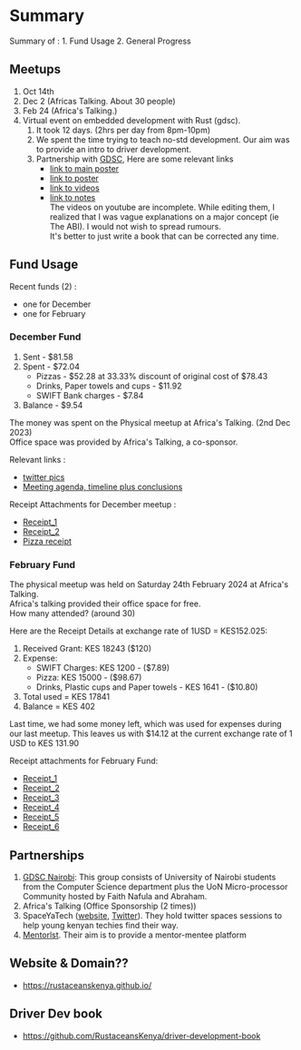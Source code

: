 # Summary
Summary of :
    1. Fund Usage
    2. General Progress 
 

## Meetups
1. Oct 14th
2. Dec 2 (Africas Talking. About 30 people)
3. Feb 24 (Africa's Talking.)
4. Virtual event on embedded development with Rust (gdsc).
   1. It took 12 days. (2hrs per day from 8pm-10pm)
   2. We spent the time trying to teach no-std development. Our aim was to provide an intro to driver development.  
   3. Partnership with [GDSC](https://gdsc.community.dev/university-of-nairobi-nairobi-kenya/), Here are some relevant links 
       - [link to main poster](https://drive.google.com/file/d/1Lr0rTYcfsw6jzXcGi0hbpRLWA8Bn2LE_/view?usp=sharing)
       - [link to poster](https://gdsc.community.dev/j/bgqeuuserywx9/)  
       - [link to videos](https://www.youtube.com/watch?v=ZkFlbFqrp0Y) 
       - [link to notes](https://github.com/RustaceansKenya/driver-development-book)   
    The videos on youtube are incomplete. While editing them, I realized that I was vague explanations on a major concept (ie The ABI). I would not wish to spread rumours.  
    It's better to just write a book that can be corrected any time.  
  

## Fund Usage

Recent funds (2) :  
- one for December
- one for February

### December Fund


1. Sent - $81.58   
2. Spent - $72.04  
   - Pizzas - $52.28 at 33.33% discount of original cost of $78.43  
   - Drinks, Paper towels and cups - $11.92
   - SWIFT Bank charges - $7.84
3. Balance - $9.54 


The money was spent on the Physical meetup at Africa's Talking. (2nd Dec 2023)  
Office space was provided by Africa's Talking, a co-sponsor.  

Relevant links :  
- [twitter pics](https://twitter.com/RustaceansKenya/status/1731936493269090570?t=nM9AGHNBRiLt8P3LtqG8_A&s=19)
- [Meeting agenda, timeline plus conclusions](https://github.com/RustaceansKenya/Events/discussions/2)




Receipt Attachments for December meetup : 
- [Receipt_1](https://drive.google.com/file/d/1xe8-VoKc0aW0mKP7-rZdnohExrBu50Uk/view?usp=drive_link)
- [Receipt_2](https://drive.google.com/file/d/18rXRaN-2Dl-6CpZFQkss0luB_dWGEqAW/view?usp=drive_link)
- [Pizza receipt](https://drive.google.com/file/d/1WFgyYmHrJD4l0LWbzmxefjWtoyb4fdCU/view?usp=drive_link)


### February Fund

The physical meetup was held on Saturday 24th February 2024 at Africa's Talking.  
Africa's talking provided their office space for free.  
How many attended? (around 30)  

Here are the Receipt Details at exchange rate of 1USD = KES152.025:  
1. Received Grant: KES 18243 ($120)
2. Expense: 
   - SWIFT Charges: KES 1200 - ($7.89)
   - Pizza: KES 15000 - ($98.67)
   - Drinks, Plastic cups and Paper towels - KES 1641 - ($10.80)
3. Total used = KES 17841
4. Balance = KES 402

Last time, we had some money left, which was used for expenses during our last meetup. This leaves us with $14.12 at the current exchange rate of 1 USD to KES 131.90   

Receipt attachments for February Fund:  
- [Receipt_1](https://drive.google.com/file/d/1iQnmpxoQKr9HHYGYAHaGj81mTr6EUsDl/view?usp=drive_link)
- [Receipt_2](https://drive.google.com/file/d/1eVqei8J021oK9pSA8vHld6XnBjCKQBN5/view?usp=drive_link)
- [Receipt_3](https://drive.google.com/file/d/1FivrOoUaQIklAdfrF7v0mIVSFfsB2E_Q/view?usp=drive_link)
- [Receipt_4](https://drive.google.com/file/d/1FmK950garP23gFCHfHuHBkVG052gvGgq/view?usp=drive_link)
- [Receipt_5](https://drive.google.com/file/d/179jUrjFUVOnkHu3gCNhcPVmaStefPR1t/view?usp=drive_link)
- [Receipt_6](https://drive.google.com/file/d/1Ez3fq0lp1BCOljY6T_ZZcyyzAcp_I7dq/view?usp=drive_link) 


## Partnerships

1. [GDSC Nairobi](https://gdsc.community.dev/university-of-nairobi-nairobi-kenya/): This group consists of University of Nairobi students from the Computer Science department plus the UoN Micro-processor Community hosted by Faith Nafula and Abraham.
2. Africa's Talking (Office Sponsorship (2 times))
3. SpaceYaTech ([website](https://www.spaceyatech.com/), [Twitter](https://x.com/spaceyatech)). They hold twitter spaces sessions to help young kenyan techies find their way.  
4. [Mentorlst](https://mentorlst.com/). Their aim is to provide a mentor-mentee platform  


## Website & Domain??
- https://rustaceanskenya.github.io/

## Driver Dev book
- https://github.com/RustaceansKenya/driver-development-book  

